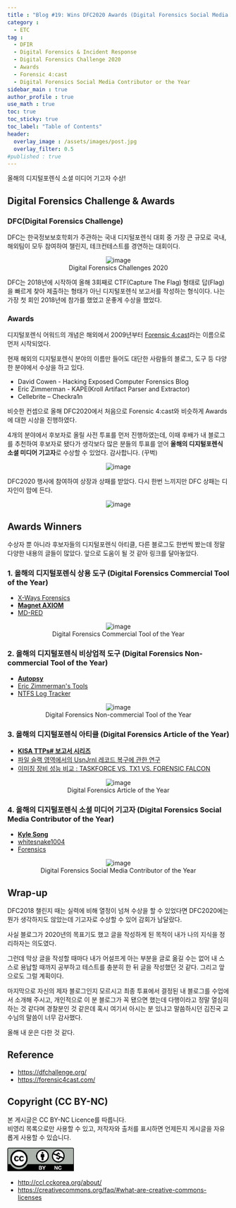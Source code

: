 ```yaml
---
title : "Blog #19: Wins DFC2020 Awards (Digital Forensics Social Media Contributor of the Year)"
category :
  - ETC
tag : 
  - DFIR
  - Digital Forensics & Incident Response
  - Digital Forensics Challenge 2020
  - Awards
  - Forensic 4:cast
  - Digital Forensics Social Media Contributor or the Year
sidebar_main : true
author_profile : true
use_math : true
toc: true
toc_sticky: true
toc_label: "Table of Contents"
header:
  overlay_image : /assets/images/post.jpg
  overlay_filter: 0.5
#published : true
---
```

올해의 디지털포렌식 소셜 미디어 기고자 수상!


## Digital Forensics Challenge & Awards
### DFC(Digital Forensics Challenge)
DFC는 한국정보보호학회가 주관하는 국내 디지털포렌식 대회 중 가장 큰 규모로 국내, 해외팀이 모두 참여하여 챌린지, 테크컨테스트를 경연하는 대회이다.

<p align="center">
  <img src="https://i.imgur.com/2y8O6bw.png" alt="image"/>
<br>Digital Forensics Challenges 2020</p>

DFC는 2018년에 시작하여 올해 3회째로 CTF(Capture The Flag) 형태로 답(Flag)을 빠르게 찾아 제출하는 형태가 아닌 디지털포렌식 보고서를 작성하는 형식이다. 나는 가장 첫 회인 2018년에 참가를 했었고 운좋게 수상을 했었다.

### Awards
디지털포렌식 어워드의 개념은 해외에서 2009년부터 [Forensic 4:cast](https://forensic4cast.com/)라는 이름으로 먼저 시작되었다.

현재 해외의 디지털포렌식 분야의 이름만 들어도 대단한 사람들의 블로그, 도구 등 다양한 분야에서 수상을 하고 있다.
- David Cowen - Hacking Exposed Computer Forensics Blog
- Eric Zimmerman - KAPE(Kroll Artifact Parser and Extractor)
- Cellebrite – Checkra1n

비슷한 컨셉으로 올해 DFC2020에서 처음으로 Forensic 4:cast와 비슷하게 Awards에 대한 시상을 진행하였다.

4개의 분야에서 후보자로 올릴 사전 투표를 먼저 진행하였는데, 이때 후배가 내 블로그를 추천하여 후보자로 됐다가 생각보다 많은 분들의 투표를 얻어 **올해의 디지털포렌식 소셜 미디어 기고자**로 수상할 수 있었다. 감사합니다. (꾸벅)

<p align="center">
  <img src="https://i.imgur.com/NzDI3NJ.png" alt="image"/>
</p>

DFC2020 행사에 참여하여 상장과 상패를 받았다. 다시 한번 느끼지만 DFC 상패는 디자인이 맘에 든다.

<p align="center">
  <img src="https://i.imgur.com/fF1FC9F.png" alt="image"/>
</p>


## Awards Winners
수상자 뿐 아니라 후보자들의 디지털포렌식 아티클, 다른 블로그도 한번씩 봤는데 정말 다양한 내용의 글들이 많았다. 앞으로 도움이 될 것 같아 링크를 달아놓았다.

### **1. 올해의 디지털포렌식 상용 도구 (Digital Forensics Commercial Tool of the Year)**
- [X-Ways Forensics](http://www.x-ways.net/forensics/)
- [**Magnet AXIOM**](https://www.magnetforensics.com/products/magnet-axiom/)
- [MD-RED](http://www.hancomgmd.com/ko/ir/press/md-red-mobile-forensic-software-for-data-analysis/)

<p align="center">
  <img src="https://i.imgur.com/Q4PyR3R.png" alt="image"/>
<br>Digital Forensics Commercial Tool of the Year</p>


### **2. 올해의 디지털포렌식 비상업적 도구 (Digital Forensics Non-commercial Tool of the Year)**
- [**Autopsy**](https://www.autopsy.com/)
- [Eric Zimmerman's Tools](https://ericzimmerman.github.io/#!index.md)
- [NTFS Log Tracker](https://sites.google.com/site/forensicnote/ntfs-log-tracker)

<p align="center">
  <img src="https://i.imgur.com/JeD7nNa.png" alt="image"/>
<br>Digital Forensics Non-commercial Tool of the Year</p>


### **3. 올해의 디지털포렌식 아티클 (Digital Forensics Article of the Year)**
- [**KISA TTPs# 보고서 시리즈**](https://www.boho.or.kr/data/reportList.do)
- [파일 슬랙 영역에서의 UsnJrnl 레코드 복구에 관한 연구](https://kdfs.jams.or.kr/po/volisse/sjPubsArtiPopView.kci?soceId=INS000009412&artiId=SJ0000000283&sereId=SER000000001&submCnt=1)
- [이미징 장비 성능 비교 : TASKFORCE VS. TX1 VS. FORENSIC FALCON](http://blog.plainbit.co.kr/archives/2932)

<p align="center">
  <img src="https://i.imgur.com/4VHs0O7.png" alt="image"/>
<br>Digital Forensics Article of the Year</p>


### **4. 올해의 디지털포렌식 소셜 미디어 기고자 (Digital Forensics Social Media Contributor of the Year)**
- [**Kyle Song**](https://kyl3song.github.io/)
- [whitesnake1004](https://blog.forensicresearch.kr/)
- [Forensics](https://blog.system32.kr/category/Forensics)

<p align="center">
  <img src="https://i.imgur.com/Kke97P9.png" alt="image"/>
<br>Digital Forensics Social Media Contributor of the Year</p>


## Wrap-up
DFC2018 챌린지 때는 실력에 비해 열정이 넘쳐 수상을 할 수 있었다면 DFC2020에는 뭔가 생각하지도 않았는데 기고자로 수상할 수 있어 감회가 남달랐다.

사실 블로그가 2020년의 목표기도 했고 글을 작성하게 된 목적이 내가 나의 지식을 정리하자는 의도였다.

그런데 막상 글을 작성할 때마다 내가 어설프게 아는 부분을 글로 옮길 수는 없어 내 스스로 용납할 때까지 공부하고 테스트를 충분히 한 뒤 글을 작성했던 것 같다. 그리고 앞으로도 그럴 계획이다.

마지막으로 자신의 제자 블로그인지 모르시고 최종 투표에서 결정된 내 블로그를 수업에서 소개해 주시고, 개인적으로 이 분 블로그가 꼭 됐으면 했는데 다행이라고 정말 열심히 하는 것 같다며 경찰분인 것 같은데 혹시 여기서 아시는 분 있냐고 말씀하시던 김진국 교수님의 말씀이 너무 감사했다.

올해 내 운은 다한 것 같다.

## Reference
- <https://dfchallenge.org/>
- <https://forensic4cast.com/>


## Copyright (CC BY-NC)
본 게시글은 CC BY-NC Licence를 따릅니다.  
비영리 목록으로만 사용할 수 있고, 저작자와 출처를 표시하면 언제든지 게시글을 자유롭게 사용할 수 있습니다.

<img src="/assets/images/creativecommon_by-nc.png" width="30%" height="30%">

- <http://ccl.cckorea.org/about/>
- <https://creativecommons.org/faq/#what-are-creative-commons-licenses>